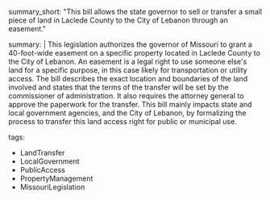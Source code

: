 summary_short: "This bill allows the state governor to sell or transfer a small piece of land in Laclede County to the City of Lebanon through an easement."

summary: |
  This legislation authorizes the governor of Missouri to grant a 40-foot-wide easement on a specific property located in Laclede County to the City of Lebanon. An easement is a legal right to use someone else's land for a specific purpose, in this case likely for transportation or utility access. The bill describes the exact location and boundaries of the land involved and states that the terms of the transfer will be set by the commissioner of administration. It also requires the attorney general to approve the paperwork for the transfer. This bill mainly impacts state and local government agencies, and the City of Lebanon, by formalizing the process to transfer this land access right for public or municipal use.

tags:
  - LandTransfer
  - LocalGovernment
  - PublicAccess
  - PropertyManagement
  - MissouriLegislation
